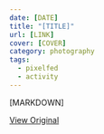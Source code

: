 ```yaml
---
date: [DATE]
title: "[TITLE]"
url: [LINK]
cover: [COVER]
category: photography
tags:
  - pixelfed
  - activity
---
```


<div class="gallery">

[MARKDOWN]

</div>

[View Original]([LINK] "View Original on PixelFed")
